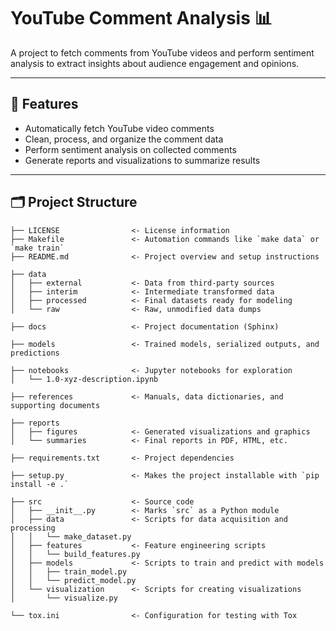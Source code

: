 # YouTube Comment Analysis 📊

A project to fetch comments from YouTube videos and perform sentiment analysis to extract insights about audience engagement and opinions.

---

## 🚀 Features

- Automatically fetch YouTube video comments
- Clean, process, and organize the comment data
- Perform sentiment analysis on collected comments
- Generate reports and visualizations to summarize results

---

## 🗂️ Project Structure

```text
├── LICENSE                <- License information
├── Makefile               <- Automation commands like `make data` or `make train`
├── README.md              <- Project overview and setup instructions

├── data
│   ├── external           <- Data from third-party sources
│   ├── interim            <- Intermediate transformed data
│   ├── processed          <- Final datasets ready for modeling
│   └── raw                <- Raw, unmodified data dumps

├── docs                   <- Project documentation (Sphinx)

├── models                 <- Trained models, serialized outputs, and predictions

├── notebooks              <- Jupyter notebooks for exploration
│   └── 1.0-xyz-description.ipynb

├── references             <- Manuals, data dictionaries, and supporting documents

├── reports
│   ├── figures            <- Generated visualizations and graphics
│   └── summaries          <- Final reports in PDF, HTML, etc.

├── requirements.txt       <- Project dependencies

├── setup.py               <- Makes the project installable with `pip install -e .`

├── src                    <- Source code
│   ├── __init__.py        <- Marks `src` as a Python module
│   ├── data               <- Scripts for data acquisition and processing
│   │   └── make_dataset.py
│   ├── features           <- Feature engineering scripts
│   │   └── build_features.py
│   ├── models             <- Scripts to train and predict with models
│   │   ├── train_model.py
│   │   └── predict_model.py
│   └── visualization      <- Scripts for creating visualizations
│       └── visualize.py

└── tox.ini                <- Configuration for testing with Tox
